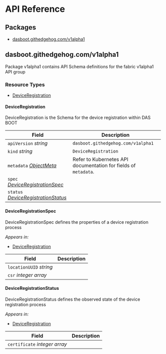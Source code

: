 # API Reference

## Packages
- [dasboot.githedgehog.com/v1alpha1](#dasbootgithedgehogcomv1alpha1)


## dasboot.githedgehog.com/v1alpha1

Package v1alpha1 contains API Schema definitions for the fabric v1alpha1 API group

### Resource Types
- [DeviceRegistration](#deviceregistration)





#### DeviceRegistration



DeviceRegistration is the Schema for the device registration within DAS BOOT



| Field | Description |
| --- | --- |
| `apiVersion` _string_ | `dasboot.githedgehog.com/v1alpha1`
| `kind` _string_ | `DeviceRegistration`
| `metadata` _[ObjectMeta](https://kubernetes.io/docs/reference/generated/kubernetes-api/v1.26/#objectmeta-v1-meta)_ | Refer to Kubernetes API documentation for fields of `metadata`. |
| `spec` _[DeviceRegistrationSpec](#deviceregistrationspec)_ |  |
| `status` _[DeviceRegistrationStatus](#deviceregistrationstatus)_ |  |


#### DeviceRegistrationSpec



DeviceRegistrationSpec defines the properties of a device registration process

_Appears in:_
- [DeviceRegistration](#deviceregistration)

| Field | Description |
| --- | --- |
| `locationUUID` _string_ |  |
| `csr` _integer array_ |  |


#### DeviceRegistrationStatus



DeviceRegistrationStatus defines the observed state of the device registration process

_Appears in:_
- [DeviceRegistration](#deviceregistration)

| Field | Description |
| --- | --- |
| `certificate` _integer array_ |  |


